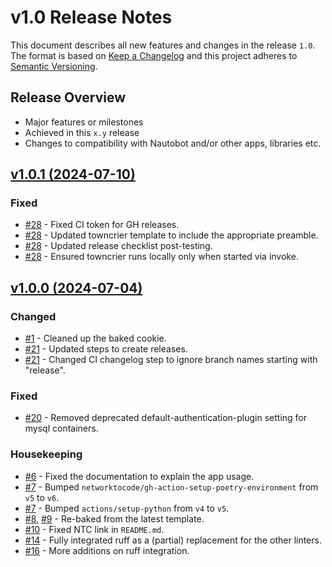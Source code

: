 # v1.0 Release Notes

This document describes all new features and changes in the release `1.0`. The format is based on [Keep a Changelog](https://keepachangelog.com/en/1.0.0/) and this project adheres to [Semantic Versioning](https://semver.org/spec/v2.0.0.html).

## Release Overview

- Major features or milestones
- Achieved in this `x.y` release
- Changes to compatibility with Nautobot and/or other apps, libraries etc.

## [v1.0.1 (2024-07-10)](https://github.com/nautobot/nautobot-app-dev-example/releases/tag/v1.0.1)

### Fixed

- [#28](https://github.com/nautobot/nautobot-app-dev-example/issues/28) - Fixed CI token for GH releases.
- [#28](https://github.com/nautobot/nautobot-app-dev-example/issues/28) - Updated towncrier template to include the appropriate preamble.
- [#28](https://github.com/nautobot/nautobot-app-dev-example/issues/28) - Updated release checklist post-testing.
- [#28](https://github.com/nautobot/nautobot-app-dev-example/issues/28) - Ensured towncrier runs locally only when started via invoke.

## [v1.0.0 (2024-07-04)](https://github.com/nautobot/nautobot-app-dev-example/releases/tag/v1.0.0)

### Changed

- [#1](https://github.com/nautobot/nautobot-app-dev-example/issues/1) - Cleaned up the baked cookie.
- [#21](https://github.com/nautobot/nautobot-app-dev-example/issues/21) - Updated steps to create releases.
- [#21](https://github.com/nautobot/nautobot-app-dev-example/issues/21) - Changed CI changelog step to ignore branch names starting with "release".

### Fixed

- [#20](https://github.com/nautobot/nautobot-app-dev-example/issues/20) - Removed deprecated default-authentication-plugin setting for mysql containers.

### Housekeeping

- [#6](https://github.com/nautobot/nautobot-app-dev-example/issues/6) - Fixed the documentation to explain the app usage.
- [#7](https://github.com/nautobot/nautobot-app-dev-example/issues/7) - Bumped `networktocode/gh-action-setup-poetry-environment` from `v5` to `v6`.
- [#7](https://github.com/nautobot/nautobot-app-dev-example/issues/7) - Bumped `actions/setup-python` from `v4` to `v5`.
- [#8](https://github.com/nautobot/nautobot-app-dev-example/issues/8), [#9](https://github.com/nautobot/nautobot-app-dev-example/issues/9) - Re-baked from the latest template.
- [#10](https://github.com/nautobot/nautobot-app-dev-example/issues/10) - Fixed NTC link in `README.md`.
- [#14](https://github.com/nautobot/nautobot-app-dev-example/issues/14) - Fully integrated ruff as a (partial) replacement for the other linters.
- [#16](https://github.com/nautobot/nautobot-app-dev-example/issues/16) - More additions on ruff integration.
